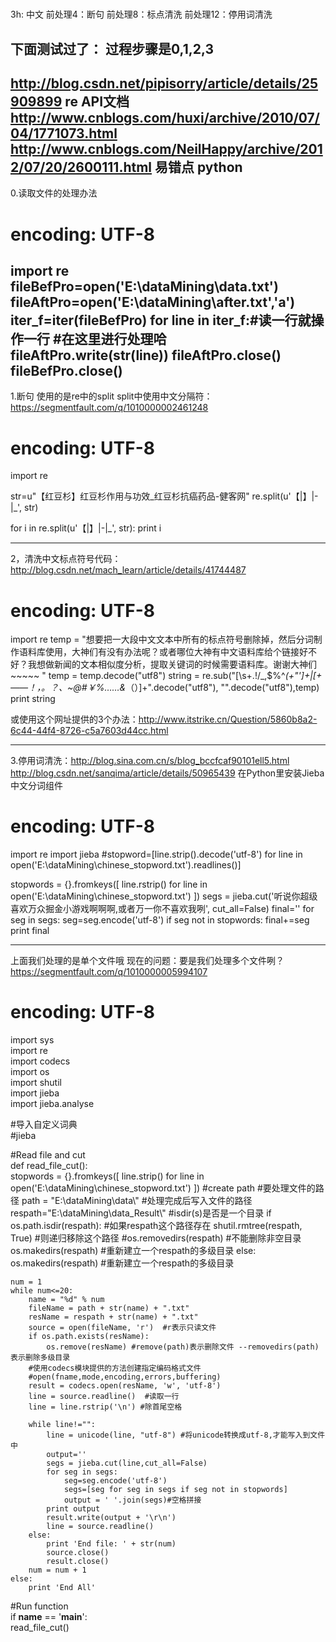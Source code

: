 # 
3h: 中文
  前处理4：断句
  前处理8：标点清洗
  前处理12：停用词清洗

下面测试过了： 过程步骤是0,1,2,3
------------------------------------------------------------------------------------------ 
http://blog.csdn.net/pipisorry/article/details/25909899   re API文档
http://www.cnblogs.com/huxi/archive/2010/07/04/1771073.html
http://www.cnblogs.com/NeilHappy/archive/2012/07/20/2600111.html 易错点 python
-------------------------------------------------------------------------------------------
0.读取文件的处理办法
# encoding: UTF-8
import re
fileBefPro=open('E:\\dataMining\\data.txt')
fileAftPro=open('E:\\dataMining\\after.txt','a') 
iter_f=iter(fileBefPro)
for line in iter_f:#读一行就操作一行
    #在这里进行处理哈
    fileAftPro.write(str(line))
fileAftPro.close()
fileBefPro.close()
-------------------------------------------------------------------------------------------
1.断句
使用的是re中的split
split中使用中文分隔符：https://segmentfault.com/q/1010000002461248
# encoding: UTF-8
import re

str=u"【红豆杉】红豆杉作用与功效_红豆杉抗癌药品-健客网"
re.split(u'【|】|-|_', str)

for i in re.split(u'【|】|-|_',  str):
    print i

-------------------------------------------------------------------------------------------
2，清洗中文标点符号代码：http://blog.csdn.net/mach_learn/article/details/41744487
# encoding: UTF-8
import re
temp = "想要把一大段中文文本中所有的标点符号删除掉，然后分词制作语料库使用，大神们有没有办法呢？或者哪位大神有中文语料库给个链接好不好？我想做新闻的文本相似度分析，提取关键词的时候需要语料库。谢谢大神们~~~~~ "
temp = temp.decode("utf8")
string = re.sub("[\s+\.\!\/_,$%^*(+\"\']+|[+——！，。？、~@#￥%……&*（）]+".decode("utf8"), "".decode("utf8"),temp)
print string

或使用这个网址提供的3个办法：http://www.itstrike.cn/Question/5860b8a2-6c44-44f4-8726-c5a7603d44cc.html

--------------------------------------------------------------------------------------------
3.停用词清洗：http://blog.sina.com.cn/s/blog_bccfcaf90101ell5.html
http://blog.csdn.net/sanqima/article/details/50965439   在Python里安装Jieba中文分词组件
# encoding: UTF-8
import re
import jieba
#stopword=[line.strip().decode('utf-8') for line in open('E:\\dataMining\\chinese_stopword.txt').readlines()]

stopwords = {}.fromkeys([ line.rstrip() for line in open('E:\\dataMining\\chinese_stopword.txt') ])
segs = jieba.cut('听说你超级喜欢万众掘金小游戏啊啊啊,或者万一你不喜欢我咧', cut_all=False)
final=''
for seg in segs:
    seg=seg.encode('utf-8')
    if seg not in stopwords:
         final+=seg
print final

----------------------------------------------------------------------------------------------
上面我们处理的是单个文件哦
现在的问题：要是我们处理多个文件咧？
https://segmentfault.com/q/1010000005994107

# encoding: UTF-8
import sys  
import re  
import codecs  
import os  
import shutil  
import jieba  
import jieba.analyse
  
#导入自定义词典  
#jieba  

#Read file and cut  
def read_file_cut():   
    stopwords = {}.fromkeys([ line.strip() for line in open('E:\\dataMining\\chinese_stopword.txt') ])
    #create path
    #要处理文件的路径
    path = "E:\\dataMining\\data\\"
    #处理完成后写入文件的路径
    respath="E:\\dataMining\\data_Result\\"
    #isdir(s)是否是一个目录
    if os.path.isdir(respath):  #如果respath这个路径存在
        shutil.rmtree(respath, True)  #则递归移除这个路径
        #os.removedirs(respath) #不能删除非空目录
        os.makedirs(respath)  #重新建立一个respath的多级目录
    else:
        os.makedirs(respath)  #重新建立一个respath的多级目录

  
    num = 1  
    while num<=20:  
        name = "%d" % num   
        fileName = path + str(name) + ".txt"  
        resName = respath + str(name) + ".txt"  
        source = open(fileName, 'r')  #r表示只读文件
        if os.path.exists(resName):  
            os.remove(resName) #remove(path)表示删除文件 --removedirs(path)表示删除多级目录
        #使用codecs模块提供的方法创建指定编码格式文件
        #open(fname,mode,encoding,errors,buffering)
        result = codecs.open(resName, 'w', 'utf-8')  
        line = source.readline()  #读取一行
        line = line.rstrip('\n') #除首尾空格 
          
        while line!="":
            line = unicode(line, "utf-8") #将unicode转换成utf-8,才能写入到文件中
            output=''
            segs = jieba.cut(line,cut_all=False)
            for seg in segs:
                seg=seg.encode('utf-8')
                segs=[seg for seg in segs if seg not in stopwords]
                output = ' '.join(segs)#空格拼接
            print output
            result.write(output + '\r\n')
            line = source.readline()  
        else:  
            print 'End file: ' + str(num)  
            source.close()  
            result.close()  
        num = num + 1  
    else:  
        print 'End All'  
  
#Run function  
if __name__ == '__main__':  
    read_file_cut()
